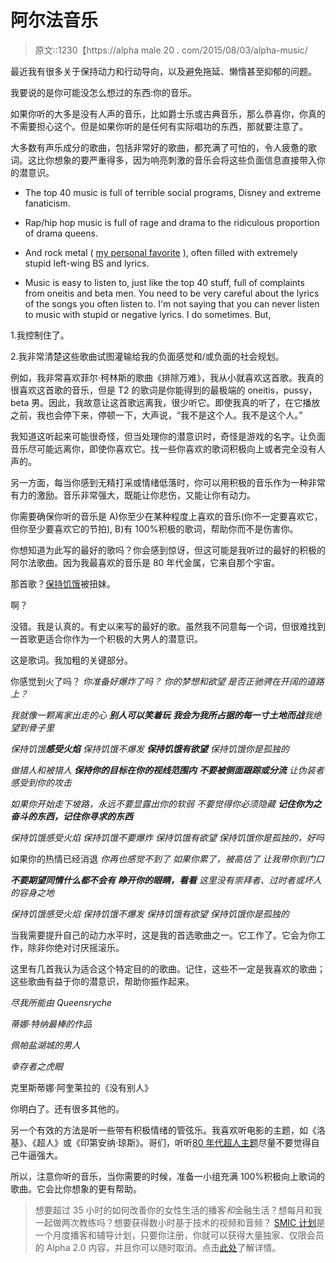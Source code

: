 # 阿尔法音乐

> 原文::1230【https://alpha male 20 . com/2015/08/03/alpha-music/

最近我有很多关于保持动力和行动导向，以及避免拖延、懒惰甚至抑郁的问题。

我要说的是你可能没怎么想过的东西:你的音乐。

如果你听的大多是没有人声的音乐，比如爵士乐或古典音乐，那么恭喜你，你真的不需要担心这个。但是如果你听的是任何有实际唱功的东西，那就要注意了。

大多数有声乐成分的歌曲，包括非常好的歌曲，都充满了可怕的，令人疲惫的歌词。这比你想象的要严重得多，因为响亮刺激的音乐会将这些负面信息直接带入你的潜意识。

*   The top 40 music is full of terrible social programs, Disney and extreme fanaticism.

*   Rap/hip hop music is full of rage and drama to the ridiculous proportion of drama queens.

*   And rock metal ( [my personal favorite](http://calebjonesblog.com/10173/) ), often filled with extremely stupid left-wing BS and lyrics.

*   Music is easy to listen to, just like the top 40 stuff, full of complaints from oneitis and beta men. You need to be very careful about the lyrics of the songs you often listen to. I'm not saying that you can never listen to music with stupid or negative lyrics. I do sometimes. But,

1.我控制住了。

2.我非常清楚这些歌曲试图灌输给我的负面感觉和/或负面的社会规划。

例如，我非常喜欢菲尔·柯林斯的歌曲《排除万难》，我从小就喜欢这首歌。我真的很喜欢这首歌的音乐，但是 T2 的歌词是你能得到的最极端的 oneitis，pussy，beta 男。因此，我故意让这首歌远离我，很少听它。即使我真的听了，在它播放之前，我也会停下来，停顿一下，大声说，“我不是这个人。我不是这个人。”

我知道这听起来可能很奇怪，但当处理你的潜意识时，奇怪是游戏的名字。让负面音乐尽可能远离你，即使你喜欢它。找一些你喜欢的歌词积极向上或者完全没有人声的。

另一方面，每当你感到无精打采或情绪低落时，你可以用积极的音乐作为一种非常有力的激励。音乐非常强大，既能让你悲伤，又能让你有动力。

你需要确保你听的音乐是 A)你至少在某种程度上喜欢的音乐(你不一定要喜欢它，但你至少要喜欢它的节拍), B)有 100%积极的歌词，帮助你而不是伤害你。

你想知道为此写的最好的歌吗？你会感到惊讶，但这可能是我听过的最好的积极的阿尔法歌曲。因为我最喜欢的音乐是 80 年代金属，它来自那个宇宙。

那首歌？[保持饥饿](https://www.youtube.com/watch?v=ZoL-t7Zm3iE)被扭妹。

啊？

没错。我是认真的。有史以来写的最好的歌。虽然我不同意每一个词，但很难找到一首歌更适合你作为一个积极的大男人的潜意识。

这是歌词。我加粗的关键部分。

你感觉到火了吗？ *你准备好爆炸了吗？* *你的梦想和欲望* *是否正驰骋在开阔的道路上？*

*我就像一颗离家出走的心* ***别人可以笑着玩*** ***我会为我所占据的每一寸土地而战**我绝望到骨子里*

*保持饥饿**感受火焰*** *保持饥饿不爆发* ***保持饥饿有欲望*** *保持饥饿你是孤独的*

*做猎人和被猎人* ***保持你的目标在你的视线范围内*** ***不要被侧面跟踪或分流*** *让伪装者感受到你的攻击*

*如果你开始走下坡路，永远不要显露出你的软弱* *不要觉得你必须隐藏* ***记住你为之奋斗的东西，记住你寻求的东西***

*保持饥饿感受火焰* *保持饥饿不要爆炸* *保持饥饿有欲望* *保持饥饿你是孤独的，好吗*

如果你的热情已经消退 *你再也感觉不到了* *如果你累了，被高估了* *让我带你到门口*

***不要期望同情什么都不会有*** ***睁开你的眼睛，看看*** *这里没有崇拜者、过时者或坏人的容身之地*

*保持饥饿感受火焰* *保持饥饿不爆发* *保持饥饿有欲望* *保持饥饿你是孤独的*

当我需要提升自己的动力水平时，这是我的首选歌曲之一。它工作了。它会为你工作，除非你绝对讨厌摇滚乐。

这里有几首我认为适合这个特定目的的歌曲。记住，这些不一定是我喜欢的歌曲；这些歌曲有益于你的潜意识，帮助你振作起来。

*尽我所能由 Queensryche*

*蒂娜·特纳最棒的作品*

*佩帕盐湖城的男人*

*幸存者之虎眼*

克里斯蒂娜·阿奎莱拉的《没有别人》

你明白了。还有很多其他的。

另一个有效的方法是听一些带有积极情绪的管弦乐。我喜欢听电影的主题，如《洛基》、《超人》或《印第安纳·琼斯》。哥们，听听[80 年代超人主题](https://www.youtube.com/watch?v=CvFo5BijsHs)尽量不要觉得自己牛逼强大。

所以，注意你听的音乐，当你需要的时候，准备一小组充满 100%积极向上歌词的歌曲。它会比你想象的更有帮助。

> 想要超过 35 小时的如何改善你的女性生活的播客*和*金融生活？想每月和我一起做两次教练吗？想要获得数小时基于技术的视频和音频？ [SMIC 计划](https://alphamale20.kartra.com/page/vIL17)是一个月度播客和辅导计划，只要你注册，你就可以获得大量独家、仅限会员的 Alpha 2.0 内容，并且你可以随时取消。点击[此处](https://alphamale20.kartra.com/page/vIL17)了解详情。
> 
> 